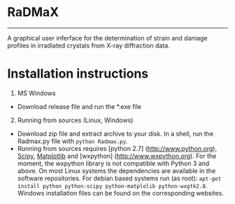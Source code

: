 # RaDMaX
___
A graphical user inferface for the determination of strain and damage profiles in irradiated crystals from X-ray diffraction data.

# Installation instructions
1. MS Windows
  * Download release file and run the *.exe file
2. Running from sources (Linux, Windows)
  * Download zip file and extract archive to your disk. In a shell, run the Radmax.py file with `python Radmax.py`.
  * Running from sources requires [python 2.7] (http://www.python.org), [Scipy](http://www.scipy.org), [Matplotlib](http://www.matplotlib.org) and [wxpython] (http://www.wxpython.org).
For the moment, the wxpython library is not compatible with Python 3 and above.
On most Linux systems the dependencies are available in the software repositories.
For debian based systems run (as root): `apt-get install python python-scipy python-matplolib python-wxgtk2.8`.
Windows installation files can be found on the corresponding websites.
